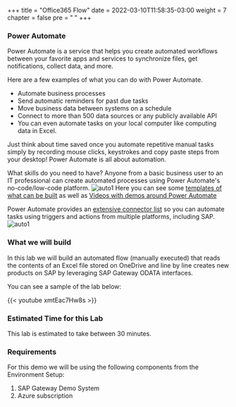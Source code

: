 +++
title = "Office365 Flow"
date = 2022-03-10T11:58:35-03:00
weight = 7
chapter = false
pre = "<b> </b>"
+++

### Power Automate

Power Automate is a service that helps you create automated workflows between your favorite apps and services to synchronize files, get notifications, collect data, and more.

Here are a few examples of what you can do with Power Automate.

- Automate business processes
- Send automatic reminders for past due tasks
- Move business data between systems on a schedule
- Connect to more than 500 data sources or any publicly available API
- You can even automate tasks on your local computer like computing data in Excel.

Just think about time saved once you automate repetitive manual tasks simply by recording mouse clicks, keystrokes and copy paste steps from your desktop! Power Automate is all about automation.

What skills do you need to have? Anyone from a basic business user to an IT professional can create automated processes using Power Automate's no-code/low-code platform.
![auto1](/images/auto-flow.png?height=500px)
Here you can see some [templates of what can be built](https://powerautomate.microsoft.com/en-us/templates/) as well as [Videos with demos around Power Automate](https://www.youtube.com/channel/UCG98S4lL7nwlN8dxSF322bA)

Power Automate provides an [extensive connector list](https://powerautomate.microsoft.com/en-us/connectors/) so you can automate tasks using triggers and actions from multiple platforms, including SAP. 
![auto1](/images/auto-connectors.png?height=400px)

### What we will build

In this lab we will build an automated flow (manually executed) that reads the contents of an Excel file stored on OneDrive and line by line creates new products on SAP by leveraging SAP Gateway ODATA interfaces.

You can see a sample of the lab below: 

{{< youtube xmtEac7Hw8s >}}

### Estimated Time for this Lab

This lab is estimated to take between 30 minutes. 

### Requirements

For this demo we will be using the following components from the Environment Setup: 

1. SAP Gateway Demo System
2. Azure subscription

